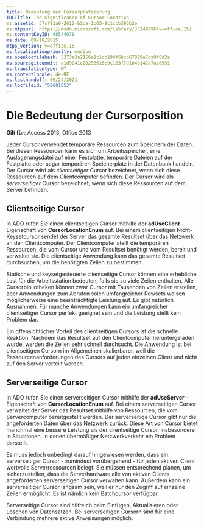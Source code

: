 ```yaml
---
title: Bedeutung der Cursorplatzierung
TOCTitle: The Significance of Cursor Location
ms:assetid: 57cf91a0-2612-b1ca-1c03-9c1ccb396b2e
ms:mtpsurl: https://msdn.microsoft.com/library/JJ249296(v=office.15)
ms:contentKeyID: 48544978
ms.date: 09/18/2015
mtps_version: v=office.15
ms.localizationpriority: medium
ms.openlocfilehash: 3373a3a2156a1c1db194f6bcb67829e7da9f0d2a
ms.sourcegitcommit: a1d9041c20256616c9c183f7d1049142a7ac6991
ms.translationtype: MT
ms.contentlocale: de-DE
ms.lasthandoff: 09/24/2021
ms.locfileid: "59601653"
---
```

# <a name="significance-of-cursor-location"></a>Die Bedeutung der Cursorposition

**Gilt für**: Access 2013, Office 2013

Jeder Cursor verwendet temporäre Ressourcen zum Speichern der Daten. Bei diesen Ressourcen kann es sich um Arbeitsspeicher, eine Auslagerungsdatei auf einer Festplatte, temporäre Dateien auf der Festplatte oder sogar temporären Speicherplatz in der Datenbank handeln. Der Cursor wird als *clientseitiger* Cursor bezeichnet, wenn sich diese Ressourcen auf dem Clientcomputer befinden. Der Cursor wird als *serverseitiger* Cursor bezeichnet, wenn sich diese Ressourcen auf dem Server befinden.

## <a name="client-side-cursors"></a>Clientseitige Cursor

In ADO rufen Sie einen clientseitigen Cursor mithilfe der **adUseClient** -Eigenschaft von **CursorLocationEnum** auf. Bei einem clientseitigen Nicht-Keysetcursor sendet der Server das gesamte Resultset über das Netzwerk an den Clientcomputer. Der Clientcomputer stellt die temporären Ressourcen, die vom Cursor und vom Resultset benötigt werden, bereit und verwaltet sie. Die clientseitige Anwendung kann das gesamte Resultset durchsuchen, um die benötigten Zeilen zu bestimmen.

Statische und keysetgesteuerte clientseitige Cursor können eine erhebliche Last für die Arbeitsstation bedeuten, falls sie zu viele Zeilen enthalten. Alle Cursorbibliotheken können zwar Cursor mit Tausenden von Zeilen erstellen, aber Anwendungen zum Abrufen solch umfangreicher Rowsets weisen möglicherweise eine beeinträchtigte Leistung auf. Es gibt natürlich Ausnahmen. Für manche Anwendungen kann ein umfangreicher clientseitiger Cursor perfekt geeignet sein und die Leistung stellt kein Problem dar.

Ein offensichtlicher Vorteil des clientseitigen Cursors ist die schnelle Reaktion. Nachdem das Resultset auf den Clientcomputer heruntergeladen wurde, werden die Zeilen sehr schnell durchsucht. Die Anwendung ist bei clientseitigen Cursorn im Allgemeinen skalierbarer, weil die Ressourcenanforderungen des Cursors auf jeden einzelnen Client und nicht auf den Server verteilt werden.

## <a name="server-side-cursors"></a>Serverseitige Cursor

In ADO rufen Sie einen serverseitigen Cursor mithilfe der **adUseServer** -Eigenschaft von **CursorLocationEnum** auf. Bei einem serverseitigen Cursor verwaltet der Server das Resultset mithilfe von Ressourcen, die vom Servercomputer bereitgestellt werden. Der serverseitige Cursor gibt nur die angeforderten Daten über das Netzwerk zurück. Diese Art von Cursor bietet manchmal eine bessere Leistung als der clientseitige Cursor, insbesondere in Situationen, in denen übermäßiger Netzwerkverkehr ein Problem darstellt.

Es muss jedoch unbedingt darauf hingewiesen werden, dass ein serverseitiger Cursor - zumindest vorübergehend - für jeden aktiven Client wertvolle Serverressourcen belegt. Sie müssen entsprechend planen, um sicherzustellen, dass die Serverhardware alle von aktiven Clients angeforderten serverseitigen Cursor verwalten kann. Außerdem kann ein serverseitiger Cursor langsam sein, weil er nur den Zugriff auf einzelne Zeilen ermöglicht. Es ist nämlich kein Batchcursor verfügbar.

Serverseitige Cursor sind hilfreich beim Einfügen, Aktualisieren oder Löschen von Datensätzen. Bei serverseitigen Cursorn sind für eine Verbindung mehrere aktive Anweisungen möglich.

